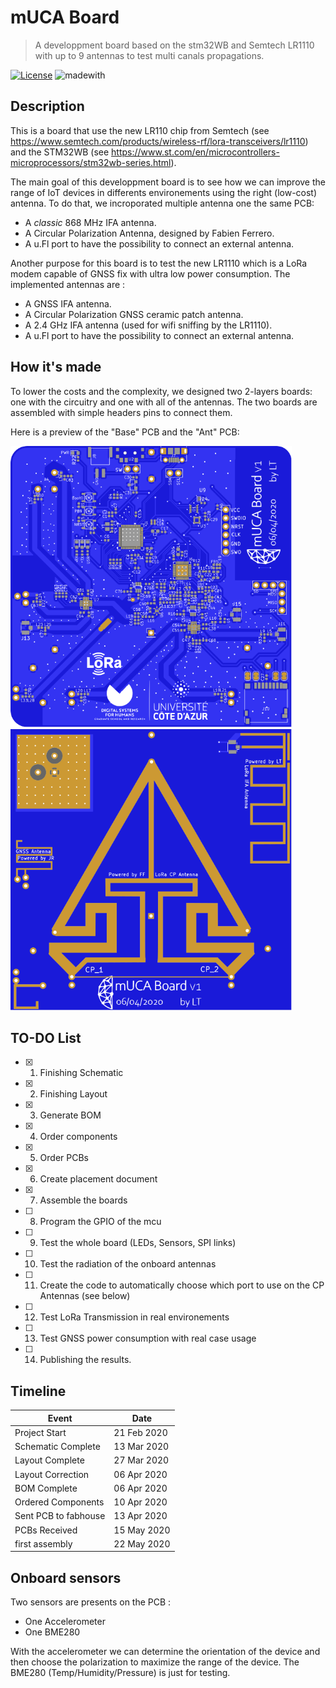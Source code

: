 # mUCA Board
> A developpment board based on the stm32WB and Semtech LR1110 with up to 9 antennas to test multi canals propagations.

[![License](http://img.shields.io/:license-mit-blue.svg)](http://doge.mit-license.org)
![madewith](https://img.shields.io/badge/made%20with-KiCad-blue)


## Description
This is a board that use the new LR110 chip from Semtech (see https://www.semtech.com/products/wireless-rf/lora-transceivers/lr1110) and the STM32WB (see https://www.st.com/en/microcontrollers-microprocessors/stm32wb-series.html).

The main goal of this developpment board is to see how we can improve the range of IoT devices in differents environements using the right (low-cost) antenna.
To do that, we incroporated multiple antenna one the same PCB:
  - A *classic* 868 MHz IFA antenna.
  - A Circular Polarization Antenna, designed by Fabien Ferrero.
  - A u.Fl port to have the possibility to connect an external antenna.

Another purpose for this board is to test the new LR1110 which is a LoRa modem capable of GNSS fix with ultra low power consumption.
The implemented antennas are :
  - A GNSS IFA antenna.
  - A Circular Polarization GNSS ceramic patch antenna.
  - A 2.4 GHz IFA antenna (used for wifi sniffing by the LR1110).
  - A u.Fl port to have the possibility to connect an external antenna.


## How it's made
To lower the costs and the complexity, we designed two 2-layers boards: one with the circuitry and one with all of the antennas. The two boards are assembled with simple headers pins to connect them.

Here is a preview of the "Base" PCB and the "Ant" PCB:

<p>
  <img src="img/mUCA_Base_top.svg" alt="drawing" width="450"/>
  <img src="img/mUCA_Ant_bottom.svg" alt="drawing" width="450"/>
</p>

## TO-DO List
- [x] 1. Finishing Schematic
- [x] 2. Finishing Layout
- [x] 3. Generate BOM
- [x] 4. Order components
- [x] 5. Order PCBs
- [x] 6. Create placement document
- [x] 7. Assemble the boards
- [ ] 8. Program the GPIO of the mcu
- [ ] 9. Test the whole board (LEDs, Sensors, SPI links)
- [ ] 10. Test the radiation of the onboard antennas
- [ ] 11. Create the code to automatically choose which port to use on the CP Antennas (see below)
- [ ] 12. Test LoRa Transmission in real environements
- [ ] 13. Test GNSS power consumption with real case usage
- [ ] 14. Publishing the results.

## Timeline
| Event                         | Date          |
| ----------------------------- | ------------- |
| Project Start                 | 21 Feb 2020   |
| Schematic Complete            | 13 Mar 2020   |
| Layout Complete               | 27 Mar 2020   |
| Layout Correction             | 06 Apr 2020   |
| BOM Complete                  | 06 Apr 2020   |
| Ordered Components            | 10 Apr 2020   |
| Sent PCB to fabhouse          | 13 Apr 2020   |
| PCBs Received                 | 15 May 2020   |
| first assembly                | 22 May 2020   |

## Onboard sensors
Two sensors are presents on the PCB :
  - One Accelerometer
  - One BME280

With the accelerometer we can determine the orientation of the device and then choose the polarization to maximize the range of the device.
The BME280 (Temp/Humidity/Pressure) is just for testing.
